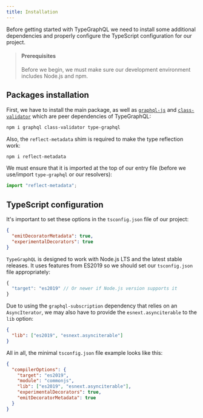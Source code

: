 ```yaml
---
title: Installation
---
```


Before getting started with TypeGraphQL we need to install some additional dependencies and properly configure the TypeScript configuration for our project.

> #### Prerequisites
>
> Before we begin, we must make sure our development environment includes Node.js and npm.

## Packages installation

First, we have to install the main package, as well as [`graphql-js`](https://github.com/graphql/graphql-js) and [`class-validator`](https://github.com/typestack/class-validator) which are peer dependencies of TypeGraphQL:

```sh
npm i graphql class-validator type-graphql
```

Also, the `reflect-metadata` shim is required to make the type reflection work:

```sh
npm i reflect-metadata
```

We must ensure that it is imported at the top of our entry file (before we use/import `type-graphql` or our resolvers):

```ts
import "reflect-metadata";
```

## TypeScript configuration

It's important to set these options in the `tsconfig.json` file of our project:

```json
{
  "emitDecoratorMetadata": true,
  "experimentalDecorators": true
}
```

`TypeGraphQL` is designed to work with Node.js LTS and the latest stable releases. It uses features from ES2019 so we should set our `tsconfig.json` file appropriately:

```js
{
  "target": "es2019" // Or newer if Node.js version supports it
}
```

Due to using the `graphql-subscription` dependency that relies on an `AsyncIterator`, we may also have to provide the `esnext.asynciterable` to the `lib` option:

```json
{
  "lib": ["es2019", "esnext.asynciterable"]
}
```

All in all, the minimal `tsconfig.json` file example looks like this:

```json
{
  "compilerOptions": {
    "target": "es2019",
    "module": "commonjs",
    "lib": ["es2019", "esnext.asynciterable"],
    "experimentalDecorators": true,
    "emitDecoratorMetadata": true
  }
}
```
